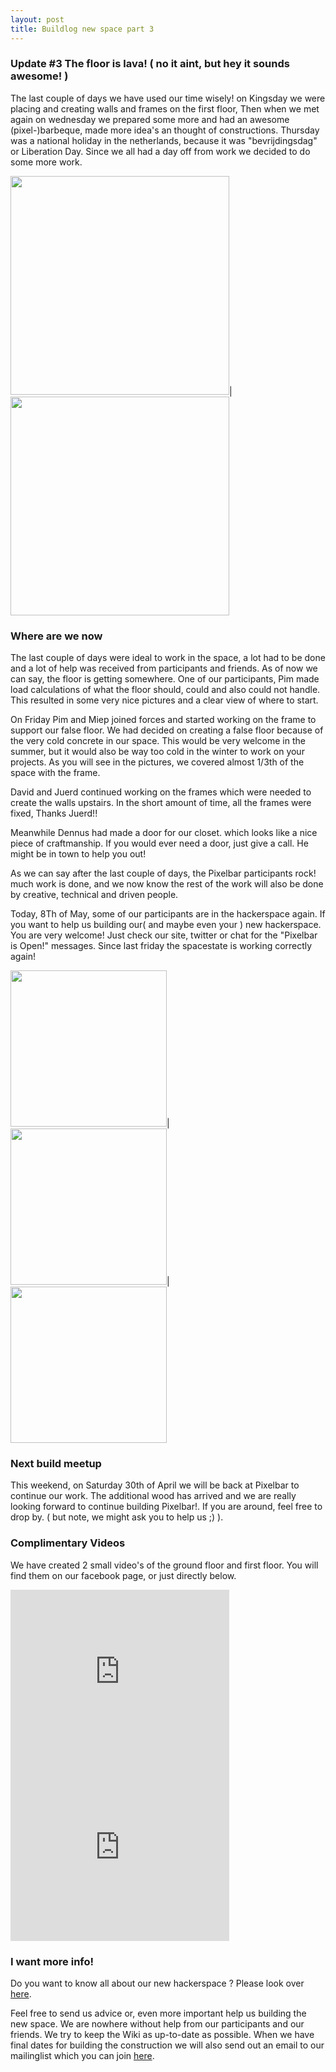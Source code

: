 ```yaml
---
layout: post
title: Buildlog new space part 3
---
```


### Update #3 The floor is lava! ( no it aint, but hey it sounds awesome! )

The last couple of days we have used our time wisely! on Kingsday we were placing and creating walls and frames on the first floor, Then when we met again on wednesday we prepared some more and had an awesome (pixel-)barbeque, made more idea's an thought of constructions. Thursday was a national holiday in the netherlands, because it was "bevrijdingsdag" or Liberation Day. Since we all had a day off from work we decided to do some more work.

<img src="https://scontent.xx.fbcdn.net/t31.0-8/13122969_571072729733789_5276169715201036582_o.jpg" width="350px">|<img src="https://scontent.xx.fbcdn.net/t31.0-8/13130840_571072663067129_7682278559961239185_o.jpg" width="350px">

### Where are we now

The last couple of days were ideal to work in the space, a lot had to be done and a lot of help was received from participants and friends. As of now we can say, the floor is getting somewhere. One of our participants, Pim made load calculations of what the floor should, could and also could not handle. This resulted in some very nice pictures and a clear view of where to start.

On Friday Pim and Miep joined forces and started working on the frame to support our false floor. We had decided on creating a false floor because of the very cold concrete in our space. This would be very welcome in the summer, but it would also be way too cold in the winter to work on your projects. As you will see in the pictures, we covered almost 1/3th of the space with the frame.

David and Juerd continued working on the frames which were needed to create the walls upstairs. In the short amount of time, all the frames were fixed, Thanks Juerd!!

Meanwhile Dennus had made a door for our closet. which looks like a nice piece of craftmanship. If you would ever need a door, just give a call. He might be in town to help you out!

As we can say after the last couple of days, the Pixelbar participants rock! much work is done, and we now know the rest of the work will also be done by creative, technical and driven people.

Today, 8Th of May, some of our participants are in the hackerspace again. If you want to help us building our( and maybe even your ) new hackerspace. You are very welcome! Just check our site, twitter or chat for the "Pixelbar is Open!" messages. Since last friday the spacestate is working correctly again!


<img src="https://scontent.xx.fbcdn.net/t31.0-8/13119756_571077886399940_8585921522402841234_o.jpg" width="250px">|<img src="https://scontent.xx.fbcdn.net/t31.0-8/13123299_571072843067111_8503902484594461527_o.jpg" width="250px">|<img src="https://scontent.xx.fbcdn.net/t31.0-8/13173268_571072446400484_6792479359978734494_o.jpg" width="250px">

### Next build meetup

This weekend, on Saturday 30th of April we will be back at Pixelbar to continue our work. The additional wood has arrived and we are really looking forward to continue building Pixelbar!. If you are around, feel free to drop by. ( but note, we might ask you to help us ;) ).

### Complimentary Videos

We have created 2 small video's of the ground floor and first floor. You will find them on our facebook page, or just directly below.

<iframe src="https://www.facebook.com/plugins/video.php?href=https%3A%2F%2Fwww.facebook.com%2Fpixelbar010%2Fvideos%2F571073116400417%2F&width=350&show_text=false&appId=1515573918763633&height=281" width="350" height="281" style="border:none;overflow:hidden" scrolling="no" frameborder="0" allowTransparency="true"></iframe>
<iframe src="https://www.facebook.com/plugins/video.php?href=https%3A%2F%2Fwww.facebook.com%2Fpixelbar010%2Fvideos%2F571073559733706%2F&width=350&show_text=false&appId=1515573918763633&height=281" width="350" height="281" style="border:none;overflow:hidden" scrolling="no" frameborder="0" allowTransparency="true"></iframe>

### I want more info!

Do you want to know all about our new hackerspace ? Please look over [here](https://wiki.pixelbar.nl/index.php/Projects:2016:New_Hackerspace).

Feel free to send us advice or, even more important help us building the new space. We are nowhere without help from our participants and our friends. We try to keep the Wiki as up-to-date as possible. When we have final dates for building the construction we will also send out an email to our mailinglist which you can join [here](https://www.pixelbar.nl/joinlist/).
